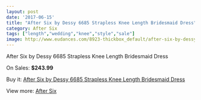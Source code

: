 ```yaml
---
layout: post
date: '2017-06-15'
title: "After Six by Dessy 6685 Strapless Knee Length Bridesmaid Dress"
category: After Six
tags: ["length","wedding","knee","style","sale"]
image: http://www.eudances.com/8923-thickbox_default/after-six-by-dessy-6685-strapless-knee-length-bridesmaid-dress.jpg
---
```

After Six by Dessy 6685 Strapless Knee Length Bridesmaid Dress

On Sales: **$243.99**
<a href="https://www.eudances.com/en/after-six/3001-after-six-by-dessy-6685-strapless-knee-length-bridesmaid-dress.html"><amp-img layout="responsive" width="600" height="600" src="//www.eudances.com/8923-thickbox_default/after-six-by-dessy-6685-strapless-knee-length-bridesmaid-dress.jpg" alt="After Six by Dessy 6685 Strapless Knee Length Bridesmaid Dress 0" /></a>
<a href="https://www.eudances.com/en/after-six/3001-after-six-by-dessy-6685-strapless-knee-length-bridesmaid-dress.html"><amp-img layout="responsive" width="600" height="600" src="//www.eudances.com/8926-thickbox_default/after-six-by-dessy-6685-strapless-knee-length-bridesmaid-dress.jpg" alt="After Six by Dessy 6685 Strapless Knee Length Bridesmaid Dress 1" /></a>
<a href="https://www.eudances.com/en/after-six/3001-after-six-by-dessy-6685-strapless-knee-length-bridesmaid-dress.html"><amp-img layout="responsive" width="600" height="600" src="//www.eudances.com/8925-thickbox_default/after-six-by-dessy-6685-strapless-knee-length-bridesmaid-dress.jpg" alt="After Six by Dessy 6685 Strapless Knee Length Bridesmaid Dress 2" /></a>
<a href="https://www.eudances.com/en/after-six/3001-after-six-by-dessy-6685-strapless-knee-length-bridesmaid-dress.html"><amp-img layout="responsive" width="600" height="600" src="//www.eudances.com/8924-thickbox_default/after-six-by-dessy-6685-strapless-knee-length-bridesmaid-dress.jpg" alt="After Six by Dessy 6685 Strapless Knee Length Bridesmaid Dress 3" /></a>

Buy it: [After Six by Dessy 6685 Strapless Knee Length Bridesmaid Dress](https://www.eudances.com/en/after-six/3001-after-six-by-dessy-6685-strapless-knee-length-bridesmaid-dress.html "After Six by Dessy 6685 Strapless Knee Length Bridesmaid Dress")

View more: [After Six](https://www.eudances.com/en/50-after-six "After Six")